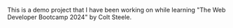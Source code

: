 This is a demo project that I have been working on while learning "The Web Developer Bootcamp 2024" by Colt Steele.
